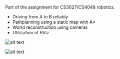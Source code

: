 Part of the assignment for CS3027/CS4048 robotics.

- Driving from A to B reliably
- Pathplanning using a static map with A*
- World reconstruction using cameras
- Utilization of RViz

![alt text](https://raw.githubusercontent.com/GeorgeVelikov/Robotics-ROS-Pathfinding-Robot/master/robby/screenshots/comparison.png "World reconstruction")

![alt text](https://raw.githubusercontent.com/GeorgeVelikov/Robotics-ROS-Pathfinding-Robot/master/robby/screenshots/complete.png "complete A* path (red) and real robot path (green)")
